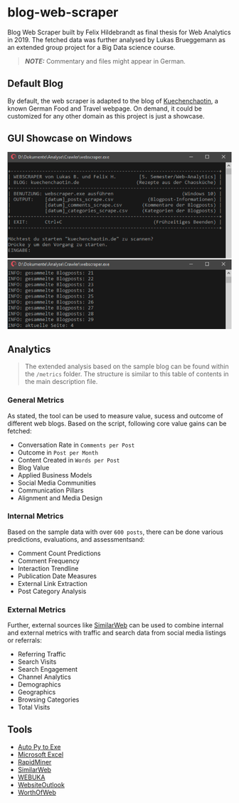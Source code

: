 # blog-web-scraper

Blog Web Scraper built by Felix Hildebrandt as final thesis for Web Analytics in 2019. The fetched data was further analysed by Lukas Brueggemann as an extended group project for a Big Data science course.

> **_NOTE:_** Commentary and files might appear in German.

## Default Blog

By default, the web scraper is adapted to the blog of [Kuechenchaotin](https://kuechenchaotin.de/), a known German Food and Travel webpage. On demand, it could be customized for any other domain as this project is just a showcase.

## GUI Showcase on Windows

![Screenshot Startup](./img/demo/scraper_01.png)
![Screenshot Scraping](./img/demo/scraper_02.png)

## Analytics

> The extended analysis based on the sample blog can be found within the `/metrics` folder. The structure is similar to this table of contents in the main description file.

### General Metrics

As stated, the tool can be used to measure value, sucess and outcome of different web blogs. Based on the script, following core value gains can be fetched:

- Conversation Rate in `Comments per Post`
- Outcome in `Post per Month`
- Content Created in `Words per Post`
- Blog Value
- Applied Business Models
- Social Media Communities
- Communication Pillars
- Alignment and Media Design

### Internal Metrics

Based on the sample data with over `600 posts`, there can be done various predictions, evaluations, and assessmentsand:

- Comment Count Predictions
- Comment Frequency
- Interaction Trendline
- Publication Date Measures
- External Link Extraction
- Post Category Analysis

### External Metrics

Further, external sources like [SimilarWeb](https://www.similarweb.com/de/) can be used to combine internal and external metrics with traffic and search data from social media listings or referrals:

- Referring Traffic
- Search Visits
- Search Engagement
- Channel Analytics
- Demographics
- Geographics
- Browsing Categories
- Total Visits

## Tools

- [Auto Py to Exe](https://pypi.org/project/auto-py-to-exe/)
- [Microsoft Excel](https://www.microsoft.com/)
- [RapidMiner](https://rapidminer.com/)
- [SimilarWeb](https://www.similarweb.com/de/)
- [WEBUKA](https://www.webuka.com/)
- [WebsiteOutlook](https://www.websiteoutlook.com/)
- [WorthOfWeb](https://www.worthofweb.com/)
